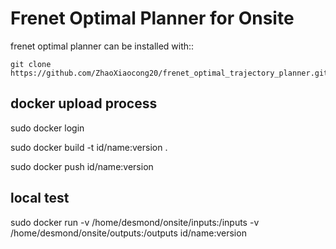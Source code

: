 # Frenet Optimal Planner for Onsite

frenet optimal planner can be installed with::

	git clone https://github.com/ZhaoXiaocong20/frenet_optimal_trajectory_planner.git


## docker upload process
sudo docker login

sudo docker build -t id/name:version .

sudo docker push id/name:version

## local test
sudo docker run -v /home/desmond/onsite/inputs:/inputs -v /home/desmond/onsite/outputs:/outputs id/name:version
